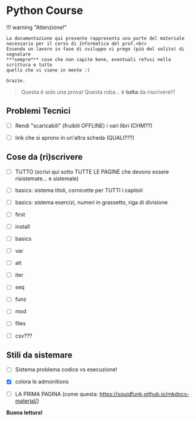 # Python Course

!!! warning "Attenzione!"

    La documentazione qui presente rappresenta una parte del materiale
    necessario per il corso di Informatica del prof.<br>
    Essendo un lavoro in fase di sviluppo vi prego (più del solito) di segnalare 
    ***sempre*** cose che non capite bene, eventuali refusi nella scrittura e tutto 
    quello che vi viene in mente :)
    
    Grazie.

> Questa è solo una prova!
> Questa roba... è **tutta** da riscrivere!!!


## Problemi Tecnici

- [ ] Rendi "scaricabili" (fruibili OFFLINE) i vari libri (CHM??)
- [ ] link che si aprono in un'altra scheda (QUALI???)


## Cose da (ri)scrivere

- [ ] TUTTO (scrivi qui sotto TUTTE LE PAGINE che devono essere risistemate... e sistemale)
- [ ] basics: sistema titoli, cornicette per TUTTI i capitoli
- [ ] basics: sistema esercizi, numeri in grassetto, riga di divisione
- [ ] first
- [ ] install
- [ ] basics
- [ ] var
- [ ] alt
- [ ] iter
- [ ] seq
- [ ] funz
- [ ] mod
- [ ] files
- [ ] csv???


## Stili da sistemare

- [ ] Sistema problema codice vs esecuzione!
- [x] colora le admonitions
- [ ] LA PRIMA PAGINA (come questa: https://squidfunk.github.io/mkdocs-material/)


**Buona lettura!**

